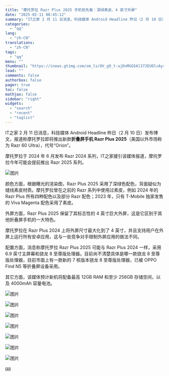 ```yaml
---
title: "摩托罗拉 Razr Plus 2025 手机抢先看：深绿素皮、4 英寸外屏"
date: "2025-02-11 08:45:12"
summary: "IT之家 2 月 11 日消息，科技媒体 Android Headline 昨日（2 月 10 日）..."
categories:
  - "qq"
lang:
  - "zh-CN"
translations:
  - "zh-CN"
tags:
  - "qq"
menu: ""
thumbnail: "https://inews.gtimg.com/om_ls/OV_g9_t-ujDnMGG5Al372EUOlcAyrEEz2Aa060Shohcc4AA_640360/0"
lead: ""
comments: false
authorbox: false
pager: true
toc: false
mathjax: false
sidebar: "right"
widgets:
  - "search"
  - "recent"
  - "taglist"
---
```


IT之家 2 月 11 日消息，科技媒体 Android Headline 昨日（2 月 10 日）发布博文，报道称摩托罗拉即将推出新款**折叠屏手机 Razr Plus 2025**（美国以外市场称为 Razr 60 Ultra），代号“Orion”。

摩托罗拉于 2024 年 6 月发布 Razr 2024 系列，IT之家援引该媒体报道，摩托罗拉今年可能会提前推出 Razr 2025 系列。

![图片](https://inews.gtimg.com/om_bt/OKW9kBWCT9Z6Xz_0lqayWOYSIWJqo8ejHad62C1i3zpZQAA/641)

颜色方面，根据曝光的渲染图，Razr Plus 2025 采用了深绿色配色，背面疑似为缝线素皮材质。摩托罗拉曾在之前的 Razr 系列中使用过素皮，例如 2024 年的 Razr Plus 所有四种配色以及部分 Razr 配色；2023 年，只有 T-Mobile 独家发售的 Viva Magenta 配色采用了素皮。

外屏方面，Razr Plus 2025 保留了其标志性的 4 英寸巨大外屏，这是它区别于其他折叠屏手机的一大特色。

摩托罗拉在 Razr Plus 2024 上将外屏尺寸最大化到了 4 英寸，并且支持用户在外屏上运行所有安卓应用，这与一些竞争对手限制外屏应用的做法不同。

配置方面，消息称摩托罗拉 Razr Plus 2025 可能与 Razr Plus 2024 一样，采用 6.9 英寸主屏幕和骁龙 8 至尊版处理器。目前尚不清楚具体是哪一款骁龙 8 至尊版处理器，目前市面上有一款新的 7 核版本骁龙 8 至尊版处理器，已被 OPPO Find N5 等折叠屏设备采用。

其它方面，该媒体预计新机将配备最高 12GB RAM 和至少 256GB 存储空间，以及 4000mAh 容量电池。

![图片](https://inews.gtimg.com/om_bt/O525f51xhIYwOQKpwRHv8QVP4AG4oQkJH0tA1zeDA95EQAA/641)

![图片](https://inews.gtimg.com/om_bt/OI0cZVgQKLiQ4MDg31lnomjNOVyIEms4oa9PSOwpswgvcAA/641)

![图片](https://inews.gtimg.com/om_bt/OEnfWOe4hohuJqgXgzbuUApTztTOZEXMMqNwCwpqKLapIAA/641)

![图片](https://inews.gtimg.com/om_bt/O3iSRUqt32_dr_wAV-T7wGxNc0j9Qzdf8Zeyt2-3YvtoMAA/641)

![图片](https://inews.gtimg.com/om_bt/O52v1tCDdJSH8C_vBi6oHlXNu3ukAfaDJ3tb2uj1ikWMEAA/641)

![图片](https://inews.gtimg.com/om_bt/Ox9UsMGHQXZ7fJAhR94HzxLUMC-RkrNZ7cDEFUf-tDJgQAA/641)

![图片](https://inews.gtimg.com/om_bt/Ov_musHrYmEHWxyamDQu8F6B_w4oO1OLTphMSugUHuxe0AA/641)

[qq](https://new.qq.com/rain/a/20250211A01LZ100)
